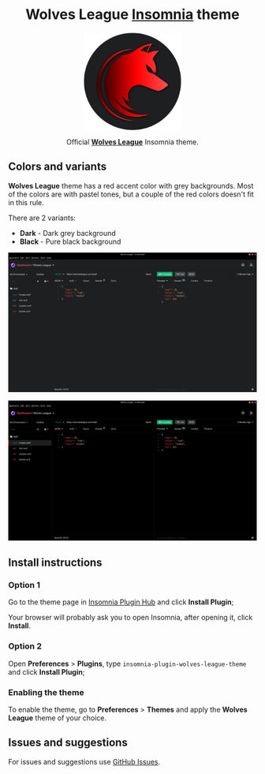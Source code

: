 <!-- markdownlint-disable MD033 -->
<h1 align="center">Wolves League <a href="https://insomnia.rest/">Insomnia</a> theme</h1>

<p align="center">
  <img src="./images/wolves-league-logo-with-background.svg" width="200" align="center">
</p>
<p align="center">Official <strong><a href="https://github.com/WolvesLeague">Wolves League</a></strong> Insomnia theme.</p>

## Colors and variants

**Wolves League** theme has a red accent color with grey backgrounds. Most of the colors are with pastel tones, but a couple of the red colors doesn't fit in this rule.

There are 2 variants:

- **Dark** - Dark grey background
- **Black** - Pure black background

![Wolves League Dark Theme](https://raw.githubusercontent.com/WolvesLeague/wolves-league-insomnia-theme/main/images/insomnia-wolves-league-dark-screenshot.png)

![Wolves League Black Theme](https://raw.githubusercontent.com/WolvesLeague/wolves-league-insomnia-theme/main/images/insomnia-wolves-league-black-screenshot.png)

## Install instructions

### **Option 1**

Go to the theme page in [Insomnia Plugin Hub](https://insomnia.rest/plugins/insomnia-plugin-wolves-league-theme) and click **Install Plugin**;

Your browser will probably ask you to open Insomnia, after opening it, click **Install**.

### **Option 2**

Open **Preferences** > **Plugins**, type `insomnia-plugin-wolves-league-theme` and click **Install Plugin**;

### **Enabling the theme**

To enable the theme, go to **Preferences** > **Themes** and apply the **Wolves League** theme of your choice.

## Issues and suggestions

For issues and suggestions use [GitHub Issues](https://github.com/WolvesLeague/wolves-league-insomnia-theme/issues).
